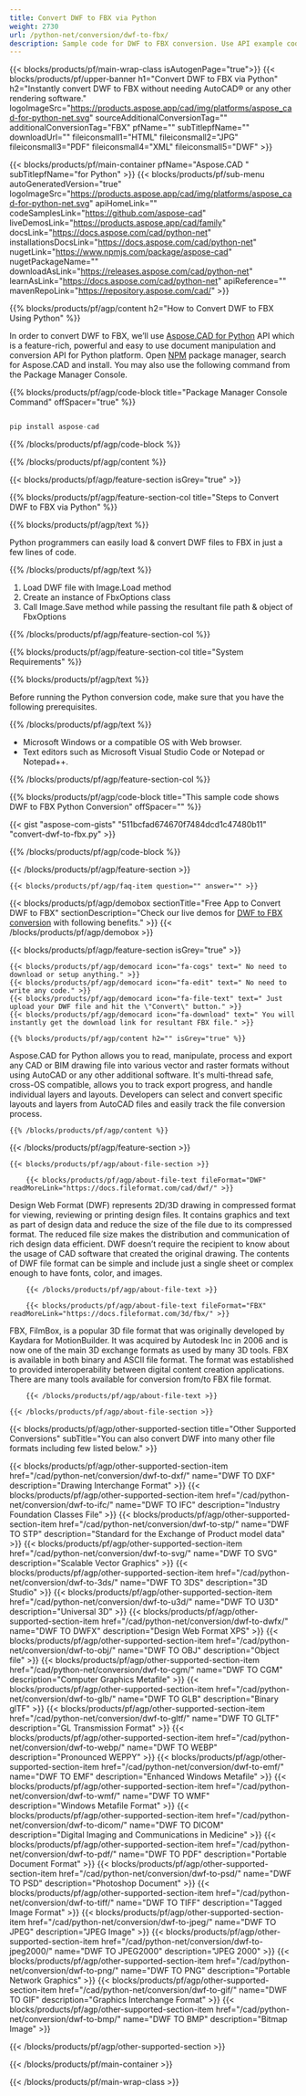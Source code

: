 ```yaml
---
title: Convert DWF to FBX via Python
weight: 2730
url: /python-net/conversion/dwf-to-fbx/ 
description: Sample code for DWF to FBX conversion. Use API example code for batch DWF files to FBX conversion.
---
```


{{< blocks/products/pf/main-wrap-class isAutogenPage="true">}}
{{< blocks/products/pf/upper-banner h1="Convert DWF to FBX via Python" h2="Instantly convert DWF to FBX without needing AutoCAD® or any other rendering software." logoImageSrc="https://products.aspose.app/cad/img/platforms/aspose_cad-for-python-net.svg" sourceAdditionalConversionTag="" additionalConversionTag="FBX" pfName="" subTitlepfName="" downloadUrl="" fileiconsmall1="HTML" fileiconsmall2="JPG" fileiconsmall3="PDF" fileiconsmall4="XML" fileiconsmall5="DWF" >}}

{{< blocks/products/pf/main-container pfName="Aspose.CAD " subTitlepfName="for Python" >}}
{{< blocks/products/pf/sub-menu autoGeneratedVersion="true" logoImageSrc="https://products.aspose.app/cad/img/platforms/aspose_cad-for-python-net.svg" apiHomeLink="" codeSamplesLink="https://github.com/aspose-cad" liveDemosLink="https://products.aspose.app/cad/family" docsLink="https://docs.aspose.com/cad/python-net" installationsDocsLink="https://docs.aspose.com/cad/python-net" nugetLink="https://www.npmjs.com/package/aspose-cad" nugetPackageName="" downloadAsLink="https://releases.aspose.com/cad/python-net" learnAsLink="https://docs.aspose.com/cad/python-net" apiReference="" mavenRepoLink="https://repository.aspose.com/cad/" >}}

{{% blocks/products/pf/agp/content h2="How to Convert DWF to FBX Using Python" %}}

 In order to convert DWF to FBX, we’ll use [Aspose.CAD for Python](https://products.aspose.com/cad/python-net) API which is a feature-rich, powerful and easy to use document manipulation and conversion API for Python platform. Open [NPM](https://www.npmjs.com/package/aspose-cad) package manager, search for Aspose.CAD and install. You may also use the following command from the Package Manager Console.

{{% blocks/products/pf/agp/code-block title="Package Manager Console Command" offSpacer="true" %}}

```py

pip install aspose-cad

```

{{% /blocks/products/pf/agp/code-block %}}

{{% /blocks/products/pf/agp/content %}}

{{< blocks/products/pf/agp/feature-section isGrey="true" >}}

{{% blocks/products/pf/agp/feature-section-col title="Steps to Convert DWF to FBX via Python" %}}

{{% blocks/products/pf/agp/text %}}

Python programmers can easily load & convert DWF files to FBX in just a few lines of code.

{{% /blocks/products/pf/agp/text %}}

1.  Load DWF file with Image.Load method
1.  Create an instance of FbxOptions class
1.  Call Image.Save method while passing the resultant file path & object of FbxOptions

{{% /blocks/products/pf/agp/feature-section-col %}}

{{% blocks/products/pf/agp/feature-section-col title="System Requirements" %}}

{{% blocks/products/pf/agp/text %}}

 Before running the Python conversion code, make sure that you have the following prerequisites.

{{% /blocks/products/pf/agp/text %}}

-  Microsoft Windows or a compatible OS with Web browser.
-  Text editors such as Microsoft Visual Studio Code or Notepad or Notepad++.

{{% /blocks/products/pf/agp/feature-section-col %}}

{{% blocks/products/pf/agp/code-block title="This sample code shows DWF to FBX Python Conversion" offSpacer="" %}}

{{< gist "aspose-com-gists" "511bcfad674670f7484dcd1c47480b11" "convert-dwf-to-fbx.py" >}}

{{% /blocks/products/pf/agp/code-block %}}

{{< /blocks/products/pf/agp/feature-section >}}

    {{< blocks/products/pf/agp/faq-item question="" answer="" >}}
 

<!-- aboutfile Starts -->

{{< blocks/products/pf/agp/demobox sectionTitle="Free App to Convert DWF to FBX" sectionDescription="Check our live demos for [DWF to FBX conversion](https://products.aspose.app/cad/conversion/dwf-to-fbx) with following benefits." >}}
{{< /blocks/products/pf/agp/demobox >}}

{{< blocks/products/pf/agp/feature-section isGrey="true" >}}

    {{< blocks/products/pf/agp/democard icon="fa-cogs" text=" No need to download or setup anything." >}}
    {{< blocks/products/pf/agp/democard icon="fa-edit" text=" No need to write any code." >}}
    {{< blocks/products/pf/agp/democard icon="fa-file-text" text=" Just upload your DWF file and hit the \"Convert\" button." >}}
    {{< blocks/products/pf/agp/democard icon="fa-download" text=" You will instantly get the download link for resultant FBX file." >}}

    {{% blocks/products/pf/agp/content h2="" isGrey="true" %}}

Aspose.CAD for Python allows you to read, manipulate, process and export any CAD or BIM drawing file into various vector and raster formats without using AutoCAD or any other additional software. It's multi-thread safe, cross-OS compatible, allows you to track export progress, and handle individual layers and layouts. Developers can select and convert specific layouts and layers from AutoCAD files and easily track the file conversion process.

    {{% /blocks/products/pf/agp/content %}}

{{< /blocks/products/pf/agp/feature-section >}}

    {{< blocks/products/pf/agp/about-file-section >}}

        {{< blocks/products/pf/agp/about-file-text fileFormat="DWF" readMoreLink="https://docs.fileformat.com/cad/dwf/" >}}
Design Web Format (DWF) represents 2D/3D drawing in compressed format for viewing, reviewing or printing design files. It contains graphics and text as part of design data and reduce the size of the file due to its compressed format. The reduced file size makes the distribution and communication of rich design data efficient. DWF doesn’t require the recipient to know about the usage of CAD software that created the original drawing. The contents of DWF file format can be simple and include just a single sheet or complex enough to have fonts, color, and images.

        {{< /blocks/products/pf/agp/about-file-text >}}

        {{< blocks/products/pf/agp/about-file-text fileFormat="FBX" readMoreLink="https://docs.fileformat.com/3d/fbx/" >}}
FBX, FilmBox, is a popular 3D file format that was originally developed by Kaydara for MotionBuilder. It was acquired by Autodesk Inc in 2006 and is now one of the main 3D exchange formats as used by many 3D tools. FBX is available in both binary and ASCII file format. The format was established to provided interoperability between digital content creation applications. There are many tools available for conversion from/to FBX file format.

        {{< /blocks/products/pf/agp/about-file-text >}}

    {{< /blocks/products/pf/agp/about-file-section >}}

<!-- aboutfile Ends -->

{{< blocks/products/pf/agp/other-supported-section title="Other Supported Conversions" subTitle="You can also convert DWF into many other file formats including few listed below." >}}

{{< blocks/products/pf/agp/other-supported-section-item href="/cad/python-net/conversion/dwf-to-dxf/" name="DWF TO DXF" description="Drawing Interchange Format" >}}
{{< blocks/products/pf/agp/other-supported-section-item href="/cad/python-net/conversion/dwf-to-ifc/" name="DWF TO IFC" description="Industry Foundation Classes File" >}}
{{< blocks/products/pf/agp/other-supported-section-item href="/cad/python-net/conversion/dwf-to-stp/" name="DWF TO STP" description="Standard for the Exchange of Product model data" >}}
{{< blocks/products/pf/agp/other-supported-section-item href="/cad/python-net/conversion/dwf-to-svg/" name="DWF TO SVG" description="Scalable Vector Graphics" >}}
{{< blocks/products/pf/agp/other-supported-section-item href="/cad/python-net/conversion/dwf-to-3ds/" name="DWF TO 3DS" description="3D Studio" >}}
{{< blocks/products/pf/agp/other-supported-section-item href="/cad/python-net/conversion/dwf-to-u3d/" name="DWF TO U3D" description="Universal 3D" >}}
{{< blocks/products/pf/agp/other-supported-section-item href="/cad/python-net/conversion/dwf-to-dwfx/" name="DWF TO DWFX" description="Design Web Format XPS" >}}
{{< blocks/products/pf/agp/other-supported-section-item href="/cad/python-net/conversion/dwf-to-obj/" name="DWF TO OBJ" description="Object file" >}}
{{< blocks/products/pf/agp/other-supported-section-item href="/cad/python-net/conversion/dwf-to-cgm/" name="DWF TO CGM" description="Computer Graphics Metafile" >}}
{{< blocks/products/pf/agp/other-supported-section-item href="/cad/python-net/conversion/dwf-to-glb/" name="DWF TO GLB" description="Binary glTF" >}}
{{< blocks/products/pf/agp/other-supported-section-item href="/cad/python-net/conversion/dwf-to-gltf/" name="DWF TO GLTF" description="GL Transmission Format" >}}
{{< blocks/products/pf/agp/other-supported-section-item href="/cad/python-net/conversion/dwf-to-webp/" name="DWF TO WEBP" description="Pronounced WEPPY" >}}
{{< blocks/products/pf/agp/other-supported-section-item href="/cad/python-net/conversion/dwf-to-emf/" name="DWF TO EMF" description="Enhanced Windows Metafile" >}}
{{< blocks/products/pf/agp/other-supported-section-item href="/cad/python-net/conversion/dwf-to-wmf/" name="DWF TO WMF" description="Windows Metafile Format" >}}
{{< blocks/products/pf/agp/other-supported-section-item href="/cad/python-net/conversion/dwf-to-dicom/" name="DWF TO DICOM" description="Digital Imaging and Communications in Medicine" >}}
{{< blocks/products/pf/agp/other-supported-section-item href="/cad/python-net/conversion/dwf-to-pdf/" name="DWF TO PDF" description="Portable Document Format" >}}
{{< blocks/products/pf/agp/other-supported-section-item href="/cad/python-net/conversion/dwf-to-psd/" name="DWF TO PSD" description="Photoshop Document" >}}
{{< blocks/products/pf/agp/other-supported-section-item href="/cad/python-net/conversion/dwf-to-tiff/" name="DWF TO TIFF" description="Tagged Image Format" >}}
{{< blocks/products/pf/agp/other-supported-section-item href="/cad/python-net/conversion/dwf-to-jpeg/" name="DWF TO JPEG" description="JPEG Image" >}}
{{< blocks/products/pf/agp/other-supported-section-item href="/cad/python-net/conversion/dwf-to-jpeg2000/" name="DWF TO JPEG2000" description="JPEG 2000" >}}
{{< blocks/products/pf/agp/other-supported-section-item href="/cad/python-net/conversion/dwf-to-png/" name="DWF TO PNG" description="Portable Network Graphics" >}}
{{< blocks/products/pf/agp/other-supported-section-item href="/cad/python-net/conversion/dwf-to-gif/" name="DWF TO GIF" description="Graphics Interchange Format" >}}
{{< blocks/products/pf/agp/other-supported-section-item href="/cad/python-net/conversion/dwf-to-bmp/" name="DWF TO BMP" description="Bitmap Image" >}}


{{< /blocks/products/pf/agp/other-supported-section >}}

{{< /blocks/products/pf/main-container >}}
    
{{< /blocks/products/pf/main-wrap-class >}}